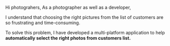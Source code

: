 Hi photograhers,
As a photographer as well as a developer, 

I understand that choosing the right pictures from the list of customers are so frustrating and time-consuming. 

To solve this problem, I have developed a multi-platform application to help **automatically select the right photos from customers list.**
